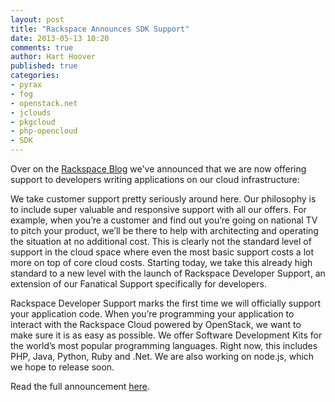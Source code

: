 ```yaml
---
layout: post
title: "Rackspace Announces SDK Support"
date: 2013-05-13 10:20
comments: true
author: Hart Hoover
published: true
categories: 
- pyrax
- fog
- openstack.net
- jclouds
- pkgcloud
- php-opencloud
- SDK
---
```

Over on the [Rackspace Blog](http://www.rackspace.com/blog) we've announced that we are now offering support to developers writing applications on our cloud infrastructure:

We take customer support pretty seriously around here. Our philosophy is to include super valuable and responsive support with all our offers. For example, when you’re a customer and find out you’re going on national TV to pitch your product, we’ll be there to help with architecting and operating the situation at no additional cost. This is clearly not the standard level of support in the cloud space where even the most basic support costs a lot more on top of core cloud costs. Starting today, we take this already high standard to a new level with the launch of Rackspace Developer Support, an extension of our Fanatical Support specifically for developers.

<!-- more -->

Rackspace Developer Support marks the first time we will officially support your application code. When you’re programming your application to interact with the Rackspace Cloud powered by OpenStack, we want to make sure it is as easy as possible. We offer Software Development Kits for the world’s most popular programming languages. Right now, this includes PHP, Java, Python, Ruby and .Net. We are also working on node.js, which we hope to release soon.

Read the full announcement [here](http://www.rackspace.com/blog/rackspace-developer-support-fanatical-support-for-your-code/).
